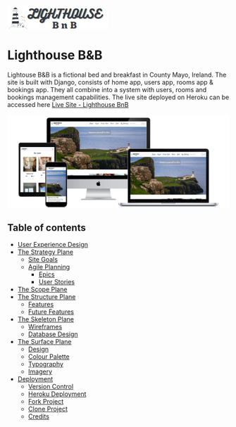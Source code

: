 ![Lighthouse BnB Logo](static/images/logo.png)

# Lighthouse B&B

Lightouse B&B is a fictional bed and breakfast in County Mayo, Ireland. The site is built
with Django, consists of home app, users app, rooms app & bookings app. They all combine into a system
with users, rooms and bookings management capabilities. The live site deployed on Heroku
can be accessed here [Live Site - Lighthouse BnB](https://lighthouse-bnb.herokuapp.com/)

![Mock Up](docs/readme_images/mockup.PNG)

## Table of contents

- [User Experience Design](#user-experience-design)
- [The Strategy Plane](#the-strategy-plane)
  - [Site Goals](#site-goals)
  - [Agile Planning](#agile-planning)
    - [Epics](#epics)
    - [User Stories](#user-stories)
- [The Scope Plane](#the-scope-plane)
- [The Structure Plane](#the-structure-plane)
  - [Features](#features)
  - [Future Features](#future-features)
- [The Skeleton Plane](#the-skeleton-plane)
  - [Wireframes](#wireframes)
  - [Database Design](#database-design)
- [The Surface Plane](#the-surface-plane)
  - [Design](#design)
  - [Colour Palette](#colour-palette)
  - [Typography](#typography)
  - [Imagery](#imagery)
- [Deployment](#deployment)
  - [Version Control](#version-control)
  - [Heroku Deployment](#heroku-deployment)
  - [Fork Project](#fork-project)
  - [Clone Project](#fork-project)
  - [Credits](#credits)
